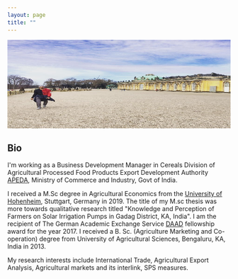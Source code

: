 ```yaml
---
layout: page
title: ""
---
```

<p align="center">
  <img width="700" height="200" src="IMG_20200409_010555_376.jpg">
</p>

## Bio ##

  I'm working as a Business Development Manager in Cereals Division of Agricultural Processed Food Products Export Development Authority [APEDA](https://apeda.gov.in/apedawebsite/six_head_product/cereal.htm), Ministry of Commerce and Industry, Govt of India. 

   I received a M.Sc degree in Agricultural Economics from the [University of Hohenheim](https://www.uni-hohenheim.de/en/agricultural-economics-masters#:~:text=Agricultural%20research%20at%20the%20University,bio%2Dbased%20value%2Dcreation%20networks), Stuttgart, Germany in 2019. The title of my M.sc thesis was more towards qualitative research titled "Knowledge and Perception of Farmers on Solar Irrigation Pumps in Gadag District, KA, India". I am the recipient of The German Academic Exchange Service [DAAD](https://www.uni-hohenheim.de/en/agecon-scholarships) fellowship award for the year 2017. I received a B. Sc. (Agriculture Marketing and Co-operation) degree from University of Agricultural Sciences, Bengaluru, KA, India in 2013. 
   
  My research interests include  International Trade, Agricultural Export Analysis, Agricultural markets and its interlink, SPS measures. 























